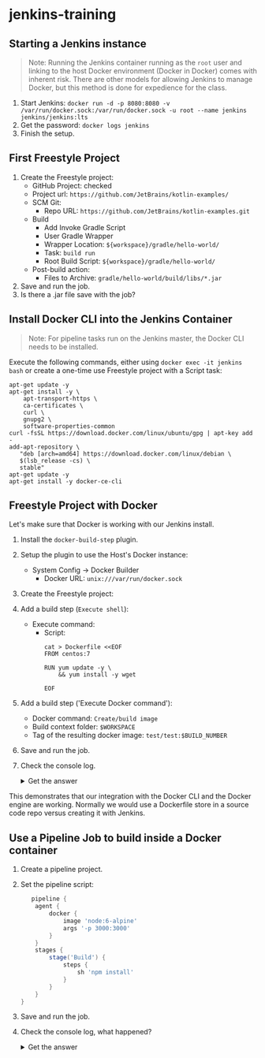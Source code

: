 # jenkins-training

## Starting a Jenkins instance
> Note: Running the Jenkins container running as the `root` user and linking to the host Docker environment (Docker in Docker) comes with inherent risk. There are other models for allowing Jenkins to manage Docker, but this method is done for expedience for the class.

1. Start Jenkins: `docker run -d -p 8080:8080 -v /var/run/docker.sock:/var/run/docker.sock -u root --name jenkins jenkins/jenkins:lts`
1. Get the password: `docker logs jenkins`
1. Finish the setup.

## First Freestyle Project

1. Create the Freestyle project:
   - GitHub Project: checked
   - Project url: `https://github.com/JetBrains/kotlin-examples/`
   - SCM Git:
      - Repo URL: `https://github.com/JetBrains/kotlin-examples.git`
   - Build 
      - Add Invoke Gradle Script
      - User Gradle Wrapper
      - Wrapper Location: `${workspace}/gradle/hello-world/`
      - Task: `build run`
      - Root Build Script: `${workspace}/gradle/hello-world/`
   - Post-build action:
      - Files to Archive: `gradle/hello-world/build/libs/*.jar`
1. Save and run the job.
1. Is there a .jar file save with the job?

## Install Docker CLI into the Jenkins Container

> Note: For pipeline tasks run on the Jenkins master, the Docker CLI needs to be installed.

Execute the following commands, either using `docker exec -it jenkins bash` or create a one-time use Freestyle project with a Script task:

```
apt-get update -y
apt-get install -y \
    apt-transport-https \
    ca-certificates \
    curl \
    gnupg2 \
    software-properties-common
curl -fsSL https://download.docker.com/linux/ubuntu/gpg | apt-key add -
add-apt-repository \
   "deb [arch=amd64] https://download.docker.com/linux/debian \
   $(lsb_release -cs) \
   stable"
apt-get update -y
apt-get install -y docker-ce-cli
```

## Freestyle Project with Docker

Let's make sure that Docker is working with our Jenkins install.

1. Install the `docker-build-step` plugin.
1. Setup the plugin to use the Host's Docker instance:
    - System Config -> Docker Builder
 	     - Docker URL: `unix:///var/run/docker.sock`
1. Create the Freestyle project:
1. Add a build step (`Execute shell`):
   - Execute command:
      - Script:
         ```
         cat > Dockerfile <<EOF
         FROM centos:7

         RUN yum update -y \
             && yum install -y wget

         EOF
         ```
1. Add a build step ('Execute Docker command'):
      - Docker command: `Create/build image`
      - Build context folder: `$WORKSPACE`
      - Tag of the resulting docker image: `test/test:$BUILD_NUMBER`
1. Save and run the job.
1. Check the console log.
   <details>
   <summary>Get the answer</summary>
   
   Jenkins created the Dockerfile and has started a Docker build using the Dockerfile which installs `wget`.
   </details>

This demonstrates that our integration with the Docker CLI and the Docker engine are working. Normally we would use a Dockerfile store in a source code repo versus creating it with Jenkins.

## Use a Pipeline Job to build inside a Docker container

1. Create a pipeline project.
1. Set the pipeline script:
   ```groovy
      pipeline {
       agent {
           docker {
               image 'node:6-alpine' 
               args '-p 3000:3000' 
           }
       }
       stages {
           stage('Build') { 
               steps {
                   sh 'npm install' 
               }
           }
       }
   }
   ```
1. Save and run the job.
1. Check the console log, what happened?
   <details>
   <summary>Get the answer</summary>
   
   Jenkins has started a Docker container using the `node` image. It mounted the WORKSPACE directory into the container and is executing commands (`npm install`) inside the container.
   </details>

